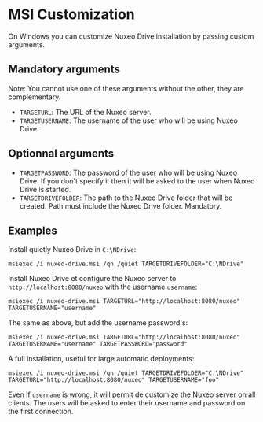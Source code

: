 # MSI Customization

On Windows you can customize Nuxeo Drive installation by passing custom arguments.

## Mandatory arguments

Note: You cannot use one of these arguments without the other, they are complementary.

- `TARGETURL`:  The URL of the Nuxeo server.
- `TARGETUSERNAME`: The username of the user who will be using Nuxeo Drive.

## Optionnal arguments

- `TARGETPASSWORD`: The password of the user who will be using Nuxeo Drive. If you don't specify it then it will be asked to the user when Nuxeo Drive is started.
- `TARGETDRIVEFOLDER`: The path to the Nuxeo Drive folder that will be created. Path must include the Nuxeo Drive folder. Mandatory.

## Examples

Install quietly Nuxeo Drive in `C:\NDrive`:

    msiexec /i nuxeo-drive.msi /qn /quiet TARGETDRIVEFOLDER="C:\NDrive"

Install Nuxeo Drive et configure the Nuxeo server to `http://localhost:8080/nuxeo` with the username `username`:

    msiexec /i nuxeo-drive.msi TARGETURL="http://localhost:8080/nuxeo" TARGETUSERNAME="username"

The same as above, but add the username password's:

    msiexec /i nuxeo-drive.msi TARGETURL="http://localhost:8080/nuxeo" TARGETUSERNAME="username" TARGETPASSWORD="password"

A full installation, useful for large automatic deployments:

    msiexec /i nuxeo-drive.msi /qn /quiet TARGETDRIVEFOLDER="C:\NDrive" TARGETURL="http://localhost:8080/nuxeo" TARGETUSERNAME="foo"

Even if `username` is wrong, it will permit de customize the Nuxeo server on all clients. The users will be asked to enter their username and password on the first connection.